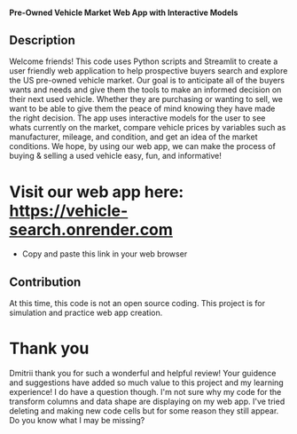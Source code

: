 #### Pre-Owned Vehicle Market Web App with Interactive Models

## Description
Welcome friends! This code uses Python scripts and Streamlit to create a user friendly web application to help prospective buyers search and explore the US pre-owned vehicle market. Our goal is to anticipate all of the buyers wants and needs and give them the tools to make an informed decision on their next used vehicle. Whether they are purchasing or wanting to sell, we want to be able to give them the peace of mind knowing they have made the right decision. 
The app uses interactive models for the user to see whats currently on the market, compare vehicle prices by variables such as manufacturer, mileage, and condition, and get an idea of the market conditions. We hope, by using our web app, we can make the process of buying & selling a used vehicle easy, fun, and informative! 

# Visit our web app here: https://vehicle-search.onrender.com 
- Copy and paste this link in your web browser

## Contribution 
At this time, this code is not an open source coding. This project is for simulation and practice web app creation. 


# Thank you
Dmitrii thank you for such a wonderful and helpful review! Your guidence and suggestions have added so much value to this project and my learning experience! I do have a question though. I'm not sure why my code for the transform columns and data shape are displaying on my web app. I've tried deleting and making new code cells but for some reason they still appear. Do you know what I may be missing? 




